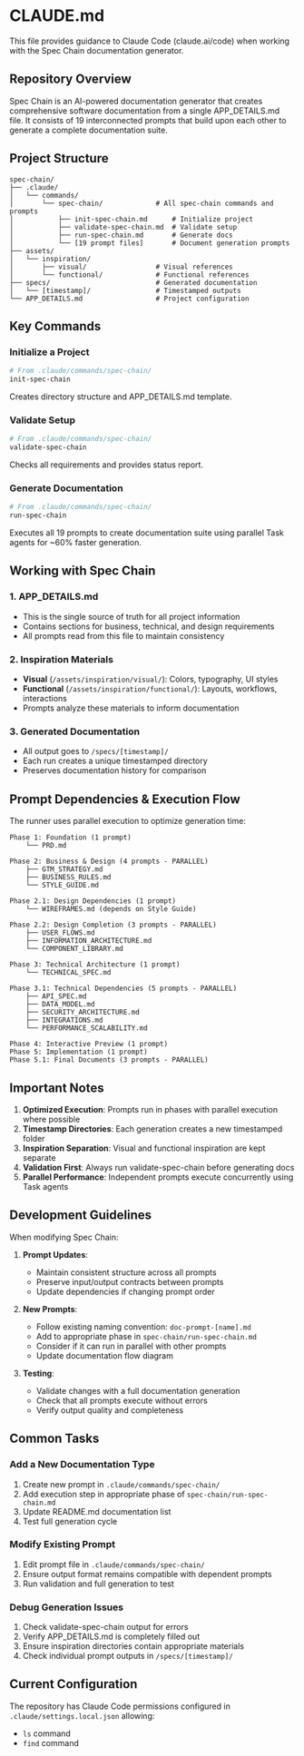 # CLAUDE.md

This file provides guidance to Claude Code (claude.ai/code) when working with the Spec Chain documentation generator.

## Repository Overview

Spec Chain is an AI-powered documentation generator that creates comprehensive software documentation from a single APP_DETAILS.md file. It consists of 19 interconnected prompts that build upon each other to generate a complete documentation suite.

## Project Structure

```
spec-chain/
├── .claude/
│   └── commands/
│       └── spec-chain/             # All spec-chain commands and prompts
│           ├── init-spec-chain.md      # Initialize project
│           ├── validate-spec-chain.md  # Validate setup
│           ├── run-spec-chain.md       # Generate docs
│           └── [19 prompt files]       # Document generation prompts
├── assets/
│   └── inspiration/
│       ├── visual/                 # Visual references
│       └── functional/             # Functional references
├── specs/                          # Generated documentation
│   └── [timestamp]/                # Timestamped outputs
└── APP_DETAILS.md                  # Project configuration
```

## Key Commands

### Initialize a Project
```bash
# From .claude/commands/spec-chain/
init-spec-chain
```
Creates directory structure and APP_DETAILS.md template.

### Validate Setup
```bash
# From .claude/commands/spec-chain/
validate-spec-chain
```
Checks all requirements and provides status report.

### Generate Documentation
```bash
# From .claude/commands/spec-chain/
run-spec-chain
```
Executes all 19 prompts to create documentation suite using parallel Task agents for ~60% faster generation.

## Working with Spec Chain

### 1. APP_DETAILS.md
- This is the single source of truth for all project information
- Contains sections for business, technical, and design requirements
- All prompts read from this file to maintain consistency

### 2. Inspiration Materials
- **Visual** (`/assets/inspiration/visual/`): Colors, typography, UI styles
- **Functional** (`/assets/inspiration/functional/`): Layouts, workflows, interactions
- Prompts analyze these materials to inform documentation

### 3. Generated Documentation
- All output goes to `/specs/[timestamp]/`
- Each run creates a unique timestamped directory
- Preserves documentation history for comparison

## Prompt Dependencies & Execution Flow

The runner uses parallel execution to optimize generation time:

```
Phase 1: Foundation (1 prompt)
    └── PRD.md

Phase 2: Business & Design (4 prompts - PARALLEL)
    ├── GTM_STRATEGY.md
    ├── BUSINESS_RULES.md
    └── STYLE_GUIDE.md

Phase 2.1: Design Dependencies (1 prompt)
    └── WIREFRAMES.md (depends on Style Guide)

Phase 2.2: Design Completion (3 prompts - PARALLEL)
    ├── USER_FLOWS.md
    ├── INFORMATION_ARCHITECTURE.md
    └── COMPONENT_LIBRARY.md

Phase 3: Technical Architecture (1 prompt)
    └── TECHNICAL_SPEC.md

Phase 3.1: Technical Dependencies (5 prompts - PARALLEL)
    ├── API_SPEC.md
    ├── DATA_MODEL.md
    ├── SECURITY_ARCHITECTURE.md
    ├── INTEGRATIONS.md
    └── PERFORMANCE_SCALABILITY.md

Phase 4: Interactive Preview (1 prompt)
Phase 5: Implementation (1 prompt)
Phase 5.1: Final Documents (3 prompts - PARALLEL)
```

## Important Notes

1. **Optimized Execution**: Prompts run in phases with parallel execution where possible
2. **Timestamp Directories**: Each generation creates a new timestamped folder
3. **Inspiration Separation**: Visual and functional inspiration are kept separate
4. **Validation First**: Always run validate-spec-chain before generating docs
5. **Parallel Performance**: Independent prompts execute concurrently using Task agents

## Development Guidelines

When modifying Spec Chain:

1. **Prompt Updates**: 
   - Maintain consistent structure across all prompts
   - Preserve input/output contracts between prompts
   - Update dependencies if changing prompt order

2. **New Prompts**:
   - Follow existing naming convention: `doc-prompt-[name].md`
   - Add to appropriate phase in `spec-chain/run-spec-chain.md`
   - Consider if it can run in parallel with other prompts
   - Update documentation flow diagram

3. **Testing**:
   - Validate changes with a full documentation generation
   - Check that all prompts execute without errors
   - Verify output quality and completeness

## Common Tasks

### Add a New Documentation Type
1. Create new prompt in `.claude/commands/spec-chain/`
2. Add execution step in appropriate phase of `spec-chain/run-spec-chain.md`
3. Update README.md documentation list
4. Test full generation cycle

### Modify Existing Prompt
1. Edit prompt file in `.claude/commands/spec-chain/`
2. Ensure output format remains compatible with dependent prompts
3. Run validation and full generation to test

### Debug Generation Issues
1. Check validate-spec-chain output for errors
2. Verify APP_DETAILS.md is completely filled out
3. Ensure inspiration directories contain appropriate materials
4. Check individual prompt outputs in `/specs/[timestamp]/`

## Current Configuration

The repository has Claude Code permissions configured in `.claude/settings.local.json` allowing:
- `ls` command
- `find` command